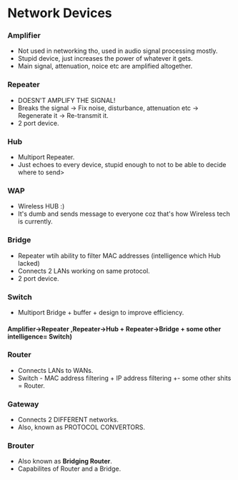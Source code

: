 # Network Devices

### Amplifier 

- Not used in networking tho, used in audio signal processing mostly.
- Stupid device, just increases the power of whatever it gets.
- Main signal, attenuation, noice etc are amplified altogether.

### Repeater

- DOESN'T AMPLIFY THE SIGNAL!
- Breaks the signal -> Fix noise, disturbance, attenuation etc -> Regenerate it -> Re-transmit it.
- 2 port device.

### Hub

- Multiport Repeater.
- Just echoes to every device, stupid enough to not to be able to decide where to send>

### WAP

- Wireless HUB :)
- It's dumb and sends message to everyone coz that's how Wireless tech is currently.

### Bridge

- Repeater wtih ability to filter MAC addresses (intelligence which Hub lacked)
- Connects 2 LANs working on same protocol.
- 2 port device.

### Switch

- Multiport Bridge + buffer + design to improve efficiency.

#### Amplifier->Repeater ,Repeater->Hub + Repeater->Bridge + some other intelligence= Switch)

### Router

- Connects LANs to WANs.
- Switch - MAC address filtering + IP address filtering +- some other shits = Router.

### Gateway

- Connects 2 DIFFERENT networks.
- Also, known as PROTOCOL CONVERTORS.

### Brouter

- Also known as __Bridging Router__.
- Capabilites of Router and a Bridge.
